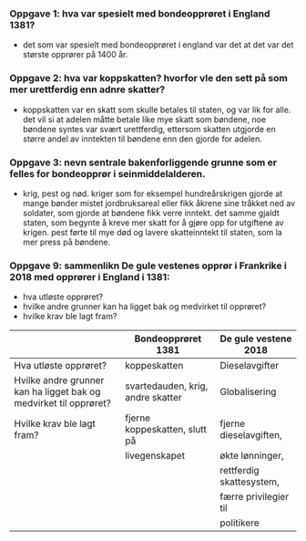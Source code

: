 ### Oppgave 1:  hva var spesielt med bondeopprøret i England 1381?
- det som var spesielt med bondeopprøret i england var det at det var det største opprører på 1400 år.

### Oppgave 2: hva var koppskatten? hvorfor vle den sett på som mer urettferdig enn adnre skatter?
- koppskatten var en skatt som skulle betales til staten, og var lik for alle. det vil si at adelen måtte betale like mye skatt
    som bøndene, noe bøndene syntes var svært urettferdig, ettersom skatten utgjorde en større andel av inntekten til bøndene
    enn den gjorde for adelen.

### Oppgave 3: nevn sentrale bakenforliggende grunne som er felles for bondeopprør i seinmiddelalderen.
- krig, pest og nød. kriger som for eksempel hundreårskrigen gjorde at mange bønder mistet jordbruksareal eller fikk åkrene sine
    tråkket ned av soldater, som gjorde at bøndene fikk verre inntekt. det samme gjaldt staten, som begynte å kreve mer skatt
    for å gjøre opp for utgiftene av krigen. pest førte til mye død og lavere skatteinntekt til staten, som la mer press på 
    bøndene.

### Oppgave 9: sammenlikn De gule vestenes opprør i Frankrike i 2018 med opprører i England i 1381:
* hva utløste opprøret?
* hvilke andre grunner kan ha ligget bak og medvirket til opprøret?
* hvilke krav ble lagt fram?

|                                                                   | Bondeopprøret 1381              | De gule vestene 2018   |
|-------------------------------------------------------------------|---------------------------------|------------------------|
| Hva utløste opprøret?                                             |koppeskatten                     |Dieselavgifter          |
| Hvilke andre grunner kan ha ligget bak og medvirket til opprøret? |svartedauden, krig, andre skatter|Globalisering           |
| Hvilke krav ble lagt fram?                                        |fjerne koppeskatten, slutt på    |fjerne dieselavgiften,  |
|                                                                   |livegenskapet                    |økte lønninger,         |
|                                                                   |                                 |rettferdig skattesystem,|
|                                                                   |                                 |færre privilegier til   |
|                                                                   |                                 |politikere              |
